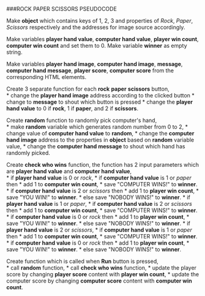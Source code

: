 ###ROCK PAPER SCISSORS PSEUDOCODE

Make **object** which contains keys of 1, 2, 3 and properties of _Rock_, _Paper_, _Scissors_ respectively
and the addresses for image source accordingly.

Make variables **player hand value**, **computer hand value**, **player win count**, **computer win count** and set them to 0.
Make variable **winner** as empty string.  

Make variables **player hand image**, **computer hand image**, **message**, **computer hand message**, **player score**, **computer score**
from the corresponding HTML elements.

Create 3 separate function for each **rock** **paper** **scissors** button,  
	* change the **player hand image** address according to the clicked button
	* change to **message** to shout which button is pressed
	* change the **player hand value** to 0 if **rock**, 1 if **paper**, and 2 if **scissors**.

Create **random** function to randomly pick computer's hand,  
	* make **random** variable which generates random number from 0 to 2,
	* change value of **computer hand value** to **random**,
	* change the **computer hand image** address to the properties in **object** based on **random** variable value,
	* change the **computer hand message** to shout which hand has randomly picked.

Create **check who wins** function, the function has 2 input parameters which are **player hand value** and **computer hand value**,  
	* if **player hand value** is 0 or _rock_,
	 * if **computer hand value** is 1 or _paper_ then
	  * add 1 to **computer win count**,
		* save "COMPUTER WINS!" to **winner**.
	 * if **computer hand value** is 2 or _scissors_ then
	  * add 1 to **player win count**,
		* save "YOU WIN!" to **winner**.
	 * else save "NOBODY WINS!" to **winner**.
	* if **player hand value** is 1 or _paper_,
	 * if **computer hand value** is 2 or _scissors_ then
	  * add 1 to **computer win count**,
		* save "COMPUTER WINS!" to **winner**.
	 * if **computer hand value** is 0 or _rock_ then
	  * add 1 to **player win count**,
		* save "YOU WIN!" to **winner**.
	 * else save "NOBODY WINS!" to **winner**.
	* if **player hand value** is 2 or _scissors_,
	 * if **computer hand value** is 1 or _paper_ then
	  * add 1 to **computer win count**,
		* save "COMPUTER WINS!" to **winner**.
	 * if **computer hand value** is 0 or _rock_ then
	  * add 1 to **player win count**,
		* save "YOU WIN!" to **winner**.
	 * else save "NOBODY WINS!" to **winner**.

Create function which is called when **Run** button is pressed,  
	* call **random** function,
	* call **check who wins** function,
	* update the player score by changing **player score** content with **player win count**,
	* update the computer score by changing **computer score** content with **computer win count**.
